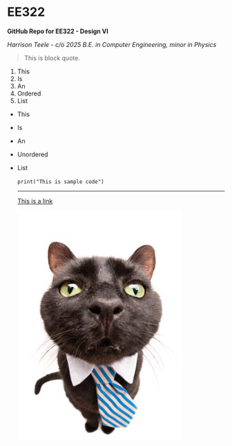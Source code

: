 # EE322

**GitHub Repo for EE322 - Design VI**

*Harrison Teele - c/o 2025*
*B.E. in Computer Engineering, minor in Physics*

>This is block quote.
>

1. This
2. Is
3. An
4. Ordered
5. List

- This
- Is
- An
- Unordered
- List

  `print("This is sample code")`

  ---

  [This is a link](https://www.youtube.com/watch?v=rdYE3Wm6jX8)

  ![Meow](cat.png)
